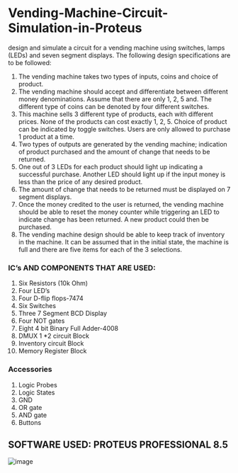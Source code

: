 # Vending-Machine-Circuit-Simulation-in-Proteus
design and simulate a circuit for a vending machine using
switches, lamps (LEDs) and seven segment displays. The following design
specifications are to be followed:
1. The vending machine takes two types of inputs, coins and choice of
product.
2. The vending machine should accept and differentiate between different
money denominations. Assume that there are only 1, 2, 5 and. The
different type of coins can be denoted by four different switches.
3. This machine sells 3 different type of products, each with different
prices. None of the products can cost exactly 1, 2, 5. Choice of product
can be indicated by toggle switches. Users are only allowed to purchase
1 product at a time.
4. Two types of outputs are generated by the vending machine; indication of product purchased and the amount of change that needs to be
returned.
5. One out of 3 LEDs for each product should light up indicating a successful purchase. Another LED should light up if the input money is
less than the price of any desired product.
6. The amount of change that needs to be returned must be displayed on
7 segment displays.
7. Once the money credited to the user is returned, the vending machine
should be able to reset the money counter while triggering an LED
to indicate change has been returned. A new product could then be
purchased.
8. The vending machine design should be able to keep track of inventory
in the machine. It can be assumed that in the initial state, the machine
is full and there are five items for each of the 3 selections.

### IC’s AND COMPONENTS THAT ARE USED:
1. Six Resistors (10k Ohm)
2. Four LED’s
3. Four D-flip flops-7474
4. Six Switches
5. Three 7 Segment BCD Display
6. Four NOT gates
7. Eight 4 bit Binary Full Adder-4008
8. DMUX 1 *2 circuit Block
9. Inventory circuit Block
10. Memory Register Block

### Accessories
1. Logic Probes
2. Logic States
3. GND
4. OR gate
5. AND gate
6. Buttons

## SOFTWARE USED: PROTEUS PROFESSIONAL 8.5
![image](https://github.com/HammadKhan999/Vending-Machine-Circuit-Simulation-in-Proteus/assets/72620483/2baad5bf-2421-45ed-a967-c87742aac663)
